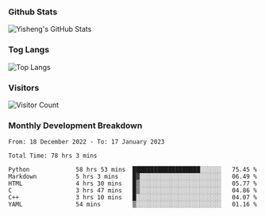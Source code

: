 ### Github Stats
![Yisheng's GitHub Stats](https://github-readme-stats-9qabuvhk1-gongyisheng.vercel.app/api?username=gongyisheng&count_private=true&show_icons=true)
### Tog Langs
![Top Langs](https://github-readme-stats-9qabuvhk1-gongyisheng.vercel.app/api/top-langs/?username=gongyisheng&layout=compact)
### Visitors
![Visitor Count](https://profile-counter.glitch.me/gongyisheng/count.svg)
### Monthly Development Breakdown
<!--START_SECTION:waka-->

```text
From: 18 December 2022 - To: 17 January 2023

Total Time: 78 hrs 3 mins

Python             58 hrs 53 mins  ███████████████████░░░░░░   75.45 %
Markdown           5 hrs 3 mins    █▓░░░░░░░░░░░░░░░░░░░░░░░   06.49 %
HTML               4 hrs 30 mins   █▒░░░░░░░░░░░░░░░░░░░░░░░   05.77 %
C                  3 hrs 47 mins   █▒░░░░░░░░░░░░░░░░░░░░░░░   04.86 %
C++                3 hrs 10 mins   █░░░░░░░░░░░░░░░░░░░░░░░░   04.07 %
YAML               54 mins         ▒░░░░░░░░░░░░░░░░░░░░░░░░   01.16 %
```

<!--END_SECTION:waka-->
